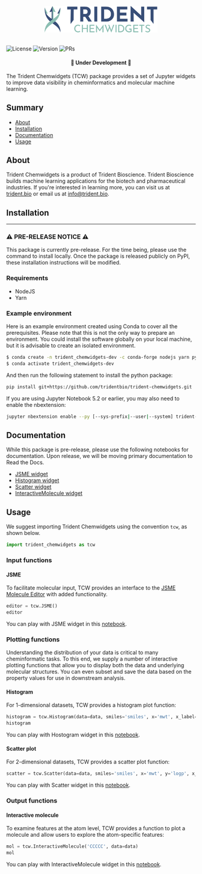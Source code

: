 <br/><br/>

<div align="center">
    <img width="300px" src="./logo.svg"/>
</div>

<br/>

<!-- <h1 align="center">Trident Chemwidgets</h1> -->

![License](https://img.shields.io/badge/license-BSD--3-lightgrey?style=for-the-badge)
![Version](https://img.shields.io/badge/version-0.1.0-blue?style=for-the-badge)
![PRs](https://img.shields.io/badge/PRs-welcome-green?style=for-the-badge)

<h4 align="center">
🚧 Under Development 🚧
</h4>

<p align="center">

The Trident Chemwidgets (TCW) package provides a set of Jupyter widgets to improve data visibility in cheminformatics and molecular machine learning. 

<!-- You can read more about the importance of data visibility for these applications in our blog post [here](example.com). -->

</p>

## Summary

- [About](#About)
- [Installation](#Installation)
- [Documentation](#Documentation)
- [Usage](#Usage)
<!-- - [Tests](#Tests) -->
<!-- - [Roadmap](#Roadmap) -->


## About

Trident Chemwidgets is a product of Trident Bioscience. Trident Bioscience builds machine learning applications for the biotech and pharmaceutical industries. If you're interested in learning more, you can visit us at [trident.bio](https://www.trident.bio) or email us at [info@trident.bio](mailto:info@trident.bio).

## Installation

---
### ⚠️ PRE-RELEASE NOTICE ⚠️

This package is currently pre-release. For the time being, please use the command to install locally. Once the package is released publicly on PyPI, these installation instructions will be  modified.

### Requirements

- NodeJS
- Yarn

### Example environment

Here is an example environment created using Conda to cover all the prerequisites. Please note that this is not the only way to prepare an environment. You could install the software globally on your local machine, but it is advisable to create an isolated environment.

```bash
$ conda create -n trident_chemwidgets-dev -c conda-forge nodejs yarn python jupyterlab
$ conda activate trident_chemwidgets-dev
```
And then run the following statement to install the python package:
```bash
pip install git+https://github.com/tridentbio/trident-chemwidgets.git
```

If you are using Jupyter Notebook 5.2 or earlier, you may also need to enable
the nbextension:
```bash
jupyter nbextension enable --py [--sys-prefix|--user|--system] trident-chemwidgets
```

<!-- You can install Trident Chemwidgets using `pip`:

```bash
pip install trident-chemwidgets
```

If you are using Jupyter Notebook 5.2 or earlier, you may also need to enable
the nbextension:
```bash
jupyter nbextension enable --py [--sys-prefix|--user|--system] trident-chemwidgets
``` -->

## Documentation

While this package is pre-release, please use the following notebooks for documentation. Upon release, we will be moving primary documentation to Read the Docs.

- [JSME widget]()
- [Histogram widget]()
- [Scatter widget]()
- [InteractiveMolecule widget]()

<!-- Full documentation can be found on [Read the Docs](example.com). -->

## Usage

We suggest importing Trident Chemwidgets using the convention `tcw`, as shown below. 

```python
import trident_chemwidgets as tcw
```

### Input functions

#### JSME

To facilitate molecular input, TCW provides an interface to the [JSME Molecule Editor](https://jsme-editor.github.io/) with added functionality.

```python
editor = tcw.JSME()
editor
```

You can play with JSME widget in this [notebook](/examples/JSME_widget.ipynb).

### Plotting functions

Understanding the distribution of your data is critical to many cheminformatic tasks. To this end, we supply a number of interactive plotting functions that allow you to display both the data and underlying molecular structures. You can even subset and save the data based on the property values for use in downstream analysis.

#### Histogram

For 1-dimensional datasets, TCW provides a histogram plot function:

```python
histogram = tcw.Histogram(data=data, smiles='smiles', x='mwt', x_label='Molecular Weight')
histogram
```

You can play with Hostogram widget in this [notebook](/examples/Histogram_widget.ipynb).

#### Scatter plot

For 2-dimensional datasets, TCW provides a scatter plot function:

```python
scatter = tcw.Scatter(data=data, smiles='smiles', x='mwt', y='logp', x_label='Molecular Weight', y_label='Log P')
```

You can play with Scatter widget in this [notebook](/examples/Scatter_widget.ipynb).

### Output functions

#### Interactive molecule

To examine features at the atom level, TCW provides a function to plot a molecule and allow users to explore the atom-specific features:

```python
mol = tcw.InteractiveMolecule('CCCCC', data=data)
mol
```

You can play with InteractiveMolecule widget in this [notebook](/examples/InteractiveMolecule_widget.ipynb).
